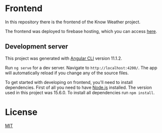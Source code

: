 # Frontend

In this repository there is the frontend of the Know Weather project.

The frontend was deployed to firebase hosting, which you can access [here](https://know-weather.web.app/).

## Development server

This project was generated with [Angular CLI](https://github.com/angular/angular-cli) version 11.1.2.

Run `ng serve` for a dev server. Navigate to `http://localhost:4200/`. The app will automatically reload if you change any of the source files.

To get started with developing on frontend, you'll need to install dependencies. First of all you need to have [Node.js](https://nodejs.org/en/) installed. The version used in this project was 15.6.0. To install all dependencies run `npm install`.

# License

[MIT](http://opensource.org/licenses/MIT)